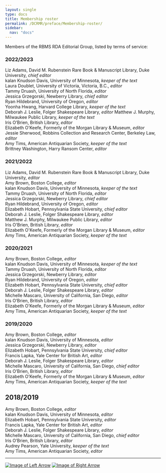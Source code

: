 ```yaml
---
layout: single
type: docs
title: Membership roster
permalink: /DCRMR/preface/Membership-roster/
sidebar:
  nav: "docs"
---
```


Members of the RBMS RDA Editorial Group, listed by terms of service:

### 2022/2023 

Liz Adams, David M. Rubenstein Rare Book & Manuscript Library, Duke University, *chief editor*  
kalan Knudson Davis, University of Minnesota, *keeper of the text*  
Laura Doublet, University of Victoria, Victoria, B.C., *editor*  
Tammy Druash, University of North Florida, *editor*  
Jessica Grzegorski, Newberry Library, *chief editor*  
Ryan Hildebrand, University of Oregon, *editor*  
Yoonha Hwang, Harvard College Library, *keeper of the text*  
Deborah J. Leslie, Folger Shakespeare Library, *editor*
Matthew J. Murphy, Milwaukee Public Library, *keeper of the text*  
Iris O’Brien, British Library, *editor*  
Elizabeth O’Keefe, Formerly of the Morgan Library & Museum, *editor*  
Jessie Sherwood, Robbins Collection and Research Center, Berkeley Law, *editor*  
Amy Tims, American Antiquarian Society, *keeper of the text*  
Brittney Washington, Harry Ransom Center, *editor*  

### 2021/2022

Liz Adams, David M. Rubenstein Rare Book & Manuscript Library, Duke University, *editor*  
Amy Brown, Boston College, *editor*  
kalan Knudson Davis, University of Minnesota, *keeper of the text*  
Tammy Druash, University of North Florida, *editor*  
Jessica Grzegorski, Newberry Library, *chief editor*  
Ryan Hildebrand, University of Oregon, *editor*  
Elizabeth Hobart, Pennsylvania State University, *chief editor*  
Deborah J. Leslie, Folger Shakespeare Library, *editor*   
Matthew J. Murphy, Milwaukee Public Library, *editor*  
Iris O'Brien, British Library, *editor*  
Elizabeth O'Keefe, Formerly of the Morgan Library & Museum, *editor*  
Amy Tims, American Antiquarian Society, *keeper of the text*

### 2020/2021

Amy Brown, Boston College, *editor*  
kalan Knudson Davis, University of Minnesota, *keeper of the text*  
Tammy Druash, University of North Florida, *editor*  
Jessica Grzegorski, Newberry Library, *editor*  
Ryan Hildebrand, University of Oregon, *editor*  
Elizabeth Hobart, Pennsylvania State University, *chief editor*  
Deborah J. Leslie, Folger Shakespeare Library, *editor*  
Michelle Mascaro, University of California, San Diego, *editor*  
Iris O’Brien, British Library, *editor*  
Elizabeth O’Keefe, Formerly of the Morgan Library & Museum, *editor*  
Amy Tims, American Antiquarian Society, *keeper of the text*  

### 2019/2020

Amy Brown, Boston College, *editor*  
kalan Knudson Davis, University of Minnesota, *editor*  
Jessica Grzegorski, Newberry Library, *editor*  
Elizabeth Hobart, Pennsylvania State University, *chief editor*  
Francis Lapka, Yale Center for British Art, *editor*  
Deborah J. Leslie, Folger Shakespeare Library, *editor*  
Michelle Mascaro, University of California, San Diego, *chief editor*  
Iris O’Brien, British Library, *editor*  
Elizabeth O’Keefe, Formerly of the Morgan Library & Museum, *editor*  
Amy Tims, American Antiquarian Society, *keeper of the text*  

## 2018/2019

Amy Brown, Boston College, *editor*  
kalan Knudson Davis, University of Minnesota, *editor*  
Elizabeth Hobart, Pennsylvania State University, *editor*  
Francis Lapka, Yale Center for British Art, *editor*  
Deborah J. Leslie, Folger Shakespeare Library, *editor*  
Michelle Mascaro, University of California, San Diego, *chief editor*  
Iris O’Brien, British Library, *editor*  
Audrey Pearson, Yale University, *keeper of the text*  
Amy Tims, American Antiquarian Society, *editor*  


---

[![Image of Left Arrow](https://rbms-bsc.github.io/DCRMR/assets/pictures/navigation/Arrow_Left.png "Acknowledgments")](/DCRMR/preface/Acknowledgments/) [![Image of Right Arrow](https://rbms-bsc.github.io/DCRMR/assets/pictures/navigation/Arrow_Right.png "Introduction")](/DCRMR/introduction/)
